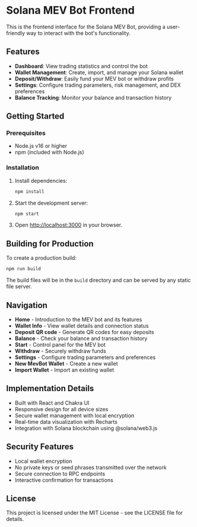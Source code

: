 # Solana MEV Bot Frontend

This is the frontend interface for the Solana MEV Bot, providing a user-friendly way to interact with the bot's functionality.

## Features

- **Dashboard**: View trading statistics and control the bot
- **Wallet Management**: Create, import, and manage your Solana wallet
- **Deposit/Withdraw**: Easily fund your MEV bot or withdraw profits
- **Settings**: Configure trading parameters, risk management, and DEX preferences
- **Balance Tracking**: Monitor your balance and transaction history

## Getting Started

### Prerequisites

- Node.js v16 or higher
- npm (included with Node.js)

### Installation

1. Install dependencies:
   ```bash
   npm install
   ```

2. Start the development server:
   ```bash
   npm start
   ```

3. Open [http://localhost:3000](http://localhost:3000) in your browser.

## Building for Production

To create a production build:

```bash
npm run build
```

The build files will be in the `build` directory and can be served by any static file server.

## Navigation

- **Home** - Introduction to the MEV bot and its features
- **Wallet Info** - View wallet details and connection status
- **Deposit QR code** - Generate QR codes for easy deposits
- **Balance** - Check your balance and transaction history
- **Start** - Control panel for the MEV bot
- **Withdraw** - Securely withdraw funds
- **Settings** - Configure trading parameters and preferences
- **New MevBot Wallet** - Create a new wallet
- **Import Wallet** - Import an existing wallet

## Implementation Details

- Built with React and Chakra UI
- Responsive design for all device sizes
- Secure wallet management with local encryption
- Real-time data visualization with Recharts
- Integration with Solana blockchain using @solana/web3.js

## Security Features

- Local wallet encryption
- No private keys or seed phrases transmitted over the network
- Secure connection to RPC endpoints
- Interactive confirmation for transactions

## License

This project is licensed under the MIT License - see the LICENSE file for details. 